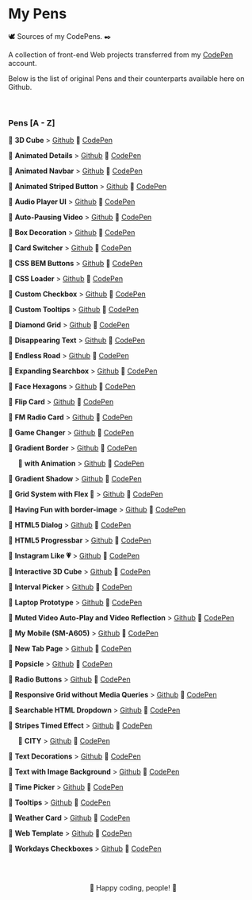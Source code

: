 # My Pens

🕊️ Sources of my CodePens. ✒️

A collection of front-end Web projects transferred from my [CodePen](https://codepen.io/igorskyflyer/pens/public/) account.

Below is the list of original Pens and their counterparts available here on Github.

<br>

### Pens [A - Z]

📌 **3D Cube** &gt; [Github](https://github.com/igorskyflyer/my-pens/tree/main/3d-cube) 🧿 [CodePen](https://codepen.io/igorskyflyer/pen/dBNKeL)

📌 **Animated Details** &gt; [Github](https://github.com/igorskyflyer/my-pens/tree/main/animated-details) 🧿 [CodePen](https://codepen.io/igorskyflyer/pen/ZdZjqw)

📌 **Animated Navbar** &gt; [Github](https://github.com/igorskyflyer/my-pens/tree/main/animated-navbar) 🧿 [CodePen](https://codepen.io/igorskyflyer/pen/BgQxpE)

📌 **Animated Striped Button** &gt; [Github](https://github.com/igorskyflyer/my-pens/tree/main/animated-striped-button) 🧿 [CodePen](https://codepen.io/igorskyflyer/pen/JQVaOE)

📌 **Audio Player UI** &gt; [Github](https://github.com/igorskyflyer/my-pens/tree/main/audio-player-ui) 🧿 [CodePen](https://codepen.io/igorskyflyer/pen/OYaLrb)

📌 **Auto-Pausing Video** &gt; [Github](https://github.com/igorskyflyer/my-pens/tree/main/auto-pausing-video) 🧿 [CodePen](https://codepen.io/igorskyflyer/pen/oRZZLr)

📌 **Box Decoration** &gt; [Github](https://github.com/igorskyflyer/my-pens/tree/main/box-decoration) 🧿 [CodePen](https://codepen.io/igorskyflyer/pen/joxoNp)

📌 **Card Switcher** &gt; [Github](https://github.com/igorskyflyer/my-pens/tree/main/card-switcher) 🧿 [CodePen](https://codepen.io/igorskyflyer/pen/orGMdy)

📌 **CSS BEM Buttons** &gt; [Github](https://github.com/igorskyflyer/my-pens/tree/main/css-bem-buttons) 🧿 [CodePen](https://codepen.io/igorskyflyer/pen/MWgOERq)

📌 **CSS Loader** &gt; [Github](https://github.com/igorskyflyer/my-pens/tree/main/css-loader) 🧿 [CodePen](https://codepen.io/igorskyflyer/pen/qedjjN)

📌 **Custom Checkbox** &gt; [Github](https://github.com/igorskyflyer/my-pens/tree/main/custom-checkbox) 🧿 [CodePen](https://codepen.io/igorskyflyer/pen/gNmwQQ)

📌 **Custom Tooltips** &gt; [Github](https://github.com/igorskyflyer/my-pens/tree/main/custom-tooltips) 🧿 [CodePen](https://codepen.io/igorskyflyer/pen/VwexbQz)

📌 **Diamond Grid** &gt; [Github](https://github.com/igorskyflyer/my-pens/tree/main/diamond-grid) 🧿 [CodePen](https://codepen.io/igorskyflyer/pen/PrdKej)

📌 **Disappearing Text** &gt; [Github](https://github.com/igorskyflyer/my-pens/tree/main/disappearing-text) 🧿 [CodePen](https://codepen.io/igorskyflyer/pen/LKqwXr)

📌 **Endless Road** &gt; [Github](https://github.com/igorskyflyer/my-pens/tree/main/endless-road) 🧿 [CodePen](https://codepen.io/igorskyflyer/pen/QXBrXz)

📌 **Expanding Searchbox** &gt; [Github](https://github.com/igorskyflyer/my-pens/tree/main/expanding-searchbox) 🧿 [CodePen](https://codepen.io/igorskyflyer/pen/OewvyL)

📌 **Face Hexagons** &gt; [Github](https://github.com/igorskyflyer/my-pens/tree/main/face-hexagons) 🧿 [CodePen](https://codepen.io/igorskyflyer/pen/agWYZa)

📌 **Flip Card** &gt; [Github](https://github.com/igorskyflyer/my-pens/tree/main/flip-card) 🧿 [CodePen](https://codepen.io/igorskyflyer/pen/byMJQo)

📌 **FM Radio Card** &gt; [Github](https://github.com/igorskyflyer/my-pens/tree/main/fm-radio-card) 🧿 [CodePen](https://codepen.io/igorskyflyer/pen/MdPNNp)

📌 **Game Changer** &gt; [Github](https://github.com/igorskyflyer/my-pens/tree/main/game-changer) 🧿 [CodePen](https://codepen.io/igorskyflyer/pen/wvwyGpa)

📌 **Gradient Border** &gt; [Github](https://github.com/igorskyflyer/my-pens/tree/main/gradient-border) 🧿 [CodePen](https://codepen.io/igorskyflyer/pen/wLEqVj)

&nbsp;&nbsp;&nbsp;&nbsp;&nbsp;📌 **with Animation** &gt; [Github](https://github.com/igorskyflyer/my-pens/tree/main/gradient-border/with-animation) 🧿 [CodePen](https://codepen.io/igorskyflyer/pen/KjxXNY)

📌 **Gradient Shadow** &gt; [Github](https://github.com/igorskyflyer/my-pens/tree/main/gradient-shadow) 🧿 [CodePen](https://codepen.io/igorskyflyer/pen/vqzeRd)

📌 **Grid System with Flex 💪** &gt; [Github](https://github.com/igorskyflyer/my-pens/tree/main/grid-system-with-flex) 🧿 [CodePen](https://codepen.io/igorskyflyer/pen/pYvaYN)

📌 **Having Fun with border-image** &gt; [Github](https://github.com/igorskyflyer/my-pens/tree/main/having-fun-with-border-image) 🧿 [CodePen](https://codepen.io/igorskyflyer/pen/gEOmPo)

📌 **HTML5 Dialog** &gt; [Github](https://github.com/igorskyflyer/my-pens/tree/main/html5-dialog) 🧿 [CodePen](https://codepen.io/igorskyflyer/pen/agrGXm)

📌 **HTML5 Progressbar** &gt; [Github](https://github.com/igorskyflyer/my-pens/tree/main/html5-progressbar) 🧿 [CodePen](https://codepen.io/igorskyflyer/pen/dxqgqr)

📌 **Instagram Like 💗** &gt; [Github](https://github.com/igorskyflyer/my-pens/tree/main/instagram-like) 🧿 [CodePen](https://codepen.io/igorskyflyer/pen/dBXNaj)

📌 **Interactive 3D Cube** &gt; [Github](https://github.com/igorskyflyer/my-pens/tree/main/interactive-3d-cube) 🧿 [CodePen](https://codepen.io/igorskyflyer/pen/XvbQpp)

📌 **Interval Picker** &gt; [Github](https://github.com/igorskyflyer/my-pens/tree/main/interval-picker) 🧿 [CodePen](https://codepen.io/igorskyflyer/pen/oNbLmwP)

📌 **Laptop Prototype** &gt; [Github](https://github.com/igorskyflyer/my-pens/tree/main/laptop-prototype) 🧿 [CodePen](https://codepen.io/igorskyflyer/pen/orWEjo)

📌 **Muted Video Auto-Play and Video Reflection** &gt; [Github](https://github.com/igorskyflyer/my-pens/tree/main/muted-video-autoplay-and-video-reflection) 🧿 [CodePen](https://codepen.io/igorskyflyer/pen/xBrwza)

📌 **My Mobile (SM-A605)** &gt; [Github](https://github.com/igorskyflyer/my-pens/tree/main/my-mobile-SM-A605) 🧿 [CodePen](https://codepen.io/igorskyflyer/pen/pmGyGR)

📌 **New Tab Page** &gt; [Github](https://github.com/igorskyflyer/my-pens/tree/main/new-tab-page) 🧿 [CodePen](https://codepen.io/igorskyflyer/pen/xNmEGZ)

📌 **Popsicle** &gt; [Github](https://github.com/igorskyflyer/my-pens/tree/main/popsicle) 🧿 [CodePen](https://codepen.io/igorskyflyer/pen/ydaMYJ)

📌 **Radio Buttons** &gt; [Github](https://github.com/igorskyflyer/my-pens/tree/main/radio-buttons) 🧿 [CodePen](https://codepen.io/igorskyflyer/pen/JqaYKK)

📌 **Responsive Grid without Media Queries** &gt; [Github](https://github.com/igorskyflyer/my-pens/tree/main/responsive-grid-without-media-queries) 🧿 [CodePen](https://codepen.io/igorskyflyer/pen/YbZNMo)

📌 **Searchable HTML Dropdown** &gt; [Github](https://github.com/igorskyflyer/my-pens/tree/main/searchable-html-dropdown) 🧿 [CodePen](https://codepen.io/igorskyflyer/pen/MMRqNy)

📌 **Stripes Timed Effect** &gt; [Github](https://github.com/igorskyflyer/my-pens/tree/main/stripes-timed-effect) 🧿 [CodePen](https://codepen.io/igorskyflyer/pen/WNbjQEB)

&nbsp;&nbsp;&nbsp;&nbsp;&nbsp;📌 **CITY** &gt; [Github](https://github.com/igorskyflyer/my-pens/tree/main/stripes-timed-effect/city) 🧿 [CodePen](https://codepen.io/igorskyflyer/pen/MWYmaLe)

📌 **Text Decorations** &gt; [Github](https://github.com/igorskyflyer/my-pens/tree/main/text-decorations) 🧿 [CodePen](https://codepen.io/igorskyflyer/pen/MMdGRW)

📌 **Text with Image Background** &gt; [Github](https://github.com/igorskyflyer/my-pens/tree/main/text-with-image-background) 🧿 [CodePen](https://codepen.io/igorskyflyer/pen/KjxyBW)

📌 **Time Picker** &gt; [Github](https://github.com/igorskyflyer/my-pens/tree/main/time-picker) 🧿 [CodePen](https://codepen.io/igorskyflyer/pen/rNxWNqq)

📌 **Tooltips** &gt; [Github](https://github.com/igorskyflyer/my-pens/tree/main/tooltips) 🧿 [CodePen](https://codepen.io/igorskyflyer/pen/MMbQOV)

📌 **Weather Card** &gt; [Github](https://github.com/igorskyflyer/my-pens/tree/main/weather-card) 🧿 [CodePen](https://codepen.io/igorskyflyer/pen/zQaXqW)

📌 **Web Template** &gt; [Github](https://github.com/igorskyflyer/my-pens/tree/main/web-template) 🧿 [CodePen](https://codepen.io/igorskyflyer/pen/YbvBRQ)

📌 **Workdays Checkboxes** &gt; [Github](https://github.com/igorskyflyer/my-pens/tree/main/workdays-checkboxes) 🧿 [CodePen](https://codepen.io/igorskyflyer/pen/QWyEZzd)

<br>
<br>

<p align="center">
🎉 Happy coding, people! 🙌
</p>
